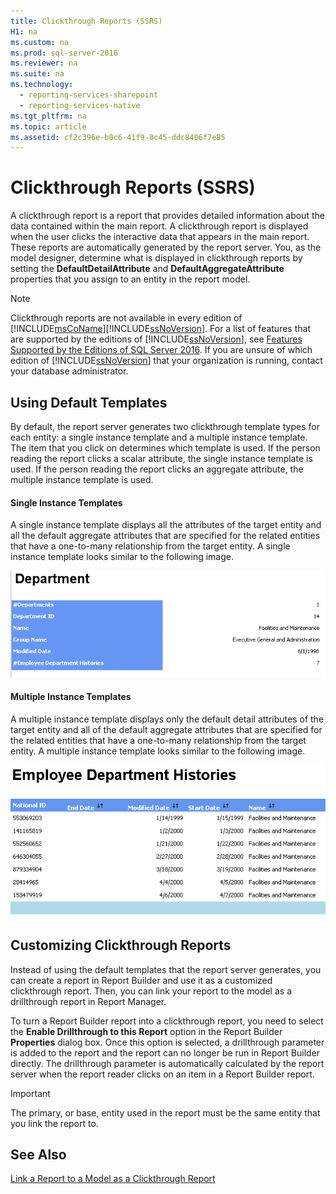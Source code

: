 ```yaml
---
title: Clickthrough Reports (SSRS)
H1: na
ms.custom: na
ms.prod: sql-server-2016
ms.reviewer: na
ms.suite: na
ms.technology: 
  - reporting-services-sharepoint
  - reporting-services-native
ms.tgt_pltfrm: na
ms.topic: article
ms.assetid: cf2c396e-b0c6-41f9-8c45-ddc8406f7e85
---
```

# Clickthrough Reports (SSRS)
  A clickthrough report is a report that provides detailed information about the data contained within the main report. A clickthrough report is displayed when the user clicks the interactive data that appears in the main report. These reports are automatically generated by the report server. You, as the model designer, determine what is displayed in clickthrough reports by setting the **DefaultDetailAttribute** and **DefaultAggregateAttribute** properties that you assign to an entity in the report model.  
  
> [!NOTE]  
>  Clickthrough reports are not available in every edition of [!INCLUDE[msCoName](../../Token/Other/msCoName_md.md)][!INCLUDE[ssNoVersion](../../Token/Other/ssNoVersion_md.md)]. For a list of features that are supported by the editions of [!INCLUDE[ssNoVersion](../../Token/Other/ssNoVersion_md.md)], see [Features Supported by the Editions of SQL Server 2016](../../Topics/TopicNameNotContainA/Features-Supported-by-the-Editions-of-SQL-Server-2016.md). If you are unsure of which edition of [!INCLUDE[ssNoVersion](../../Token/Other/ssNoVersion_md.md)] that your organization is running, contact your database administrator.  
  
## Using Default Templates  
 By default, the report server generates two clickthrough template types for each entity: a single instance template and a multiple instance template. The item that you click on determines which template is used. If the person reading the report clicks a scalar attribute, the single instance template is used. If the person reading the report clicks an aggregate attribute, the multiple instance template is used.  
  
#### Single Instance Templates  
 A single instance template displays all the attributes of the target entity and all the default aggregate attributes that are specified for the related entities that have a one\-to\-many relationship from the target entity. A single instance template looks similar to the following image.  
  
 ![A many to 1 clickthrough report.](../../Images/Image/ImageContaina/ManytoOneClickthrough.gif "ManytoOneClickthrough")  
  
#### Multiple Instance Templates  
 A multiple instance template displays only the default detail attributes of the target entity and all of the default aggregate attributes that are specified for the related entities that have a one\-to\-many relationship from the target entity. A multiple instance template looks similar to the following image.  
  
 ![A many to 1 clickthrough report.](../../Images/Image/ImageContaina/OnetoManyClickthrough.gif "OnetoManyClickthrough")  
  
## Customizing Clickthrough Reports  
 Instead of using the default templates that the report server generates, you can create a report in Report Builder and use it as a customized clickthrough report. Then, you can link your report to the model as a drillthrough report in Report Manager.  
  
 To turn a Report Builder report into a clickthrough report, you need to select the **Enable Drillthrough to this Report** option in the Report Builder **Properties** dialog box. Once this option is selected, a drillthrough parameter is added to the report and the report can no longer be run in Report Builder directly. The drillthrough parameter is automatically calculated by the report server when the report reader clicks on an item in a Report Builder report.  
  
> [!IMPORTANT]  
>  The primary, or base, entity used in the report must be the same entity that you link the report to.  
  
## See Also  
 [Link a Report to a Model as a Clickthrough Report](../../Topics/TopicNameContainA/Link-a-Report-to-a-Model-as-a-Clickthrough-Report.md)  
  
  